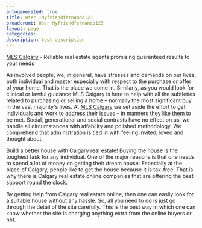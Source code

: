 ```yaml
---
autogenerated: true
title: User ›Myfriendfernando123
breadcrumb: User Myfriendfernando123
layout: page
categories: 
description: test description
---
```


[MLS Calgary](https://www.myfriendfernando.ca/) - Reliable real estate agents promising guaranteed results to your needs

As involved people, we, in general, have stresses and demands on our lives, both individual and master especially with respect to the purchase or offer of your home. That is the place we come in. Similarly, as you would look for clinical or lawful guidance MLS Calgary is here to help with all the subtleties related to purchasing or selling a home – normally the most significant buy in the vast majority's lives. At [MLS Calgary](https://www.myfriendfernando.ca/) we set aside the effort to get individuals and work to address their issues – in manners they like them to be met. Social, generational and social contrasts have no effect on us, we handle all circumstances with affability and polished methodology. We comprehend that administration is tied in with feeling invited, loved and thought about.

Build a better house with [Calgary real estate](https://www.myfriendfernando.ca/)! Buying the house is the toughest task for any individual. One of the major reasons is that one needs to spend a lot of money on getting their dream house. Especially at the place of Calgary, people like to get the house because it is tax-free. That is why there is Calgary real estate online companies that are offering the best support round the clock.

By getting help from Calgary real estate online, then one can easily look for a suitable house without any hassle. So, all you need to do is just go through the detail of the site carefully. This is the best way in which one can know whether the site is charging anything extra from the online buyers or not.
